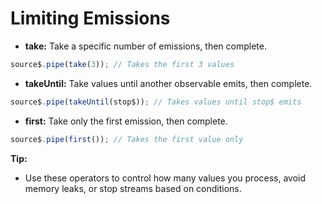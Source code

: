 # Limiting Emissions

- **take:** Take a specific number of emissions, then complete.
```typescript
source$.pipe(take(3)); // Takes the first 3 values
```
- **takeUntil:** Take values until another observable emits, then complete.
```typescript
source$.pipe(takeUntil(stop$)); // Takes values until stop$ emits
```
- **first:** Take only the first emission, then complete.
```typescript
source$.pipe(first()); // Takes the first value only
```

**Tip:**
- Use these operators to control how many values you process, avoid memory leaks, or stop streams based on conditions.
